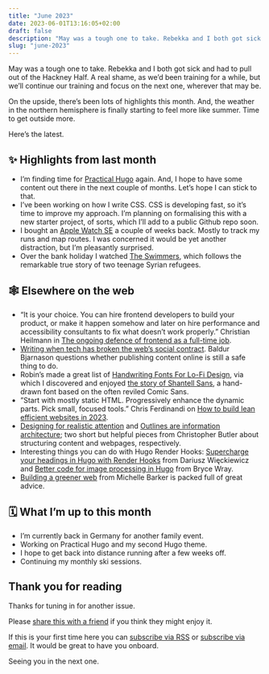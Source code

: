 ```yaml
---
title: "June 2023"
date: 2023-06-01T13:16:05+02:00
draft: false
description: "May was a tough one to take. Rebekka and I both got sick and had to pull out of the Hackney Half."
slug: "june-2023"
---
```



May was a tough one to take. Rebekka and I both got sick and had to pull out of the Hackney Half. A real shame, as we’d been training for a while, but we’ll continue our training and focus on the next one, wherever that may be.

On the upside, there’s been lots of highlights this month. And, the weather in the northern hemisphere is finally starting to feel more like summer. Time to get outside more.

Here’s the latest.

## ✨ Highlights from last month

- I’m finding time for [Practical Hugo](http://practicalhugo.com/) again. And, I hope to have some content out there in the next couple of months. Let’s hope I can stick to that.
- I’ve been working on how I write CSS. CSS is developing fast, so it’s time to improve my approach. I’m planning on formalising this with a new starter project, of sorts, which I’ll add to a public Github repo soon.
- I bought an [Apple Watch SE](https://www.apple.com/uk/apple-watch-se/) a couple of weeks back. Mostly to track my runs and map routes. I was concerned it would be yet another distraction, but I’m pleasantly surprised.
- Over the bank holiday I watched [The Swimmers](https://en.wikipedia.org/wiki/The_Swimmers_(2022_film)), which follows the remarkable true story of two teenage Syrian refugees.

## 🕸 Elsewhere on the web

- “It is your choice. You can hire frontend developers to build your product, or make it happen somehow and later on hire performance and accessibility consultants to fix what doesn’t work properly.” Christian Heilmann in [The ongoing defence of frontend as a full-time job](https://christianheilmann.com/2023/05/09/the-ongoing-defence-of-frontend-as-a-full-time-job/).
- [Writing when tech has broken the web’s social contract](https://www.baldurbjarnason.com/2023/tech-broke-the-webs-social-contract/). Baldur Bjarnason questions whether publishing content online is still a safe thing to do.
- Robin’s made a great list of [Handwriting Fonts For Lo-Fi Design](https://robinrendle.com/notes/the-best-handwriting-fonts-for-lo-fi-design/), via which I discovered and enjoyed [the story of Shantell Sans](https://shantellsans.com/process), a hand-drawn font based on the often reviled Comic Sans.
- ”Start with mostly static HTML. Progressively enhance the dynamic parts. Pick small, focused tools.” Chris Ferdinandi on [How to build lean efficient websites in 2023](https://gomakethings.com/how-to-build-lean-efficient-websites-in-2023/).
- [Designing for realistic attention](https://www.chrbutler.com/designing-for-realistic-attention) and [Outlines are information architecture](https://www.chrbutler.com/2023-03-24); two short but helpful pieces from Christopher Butler about structuring content and webpages, respectively.
- Interesting things you can do with Hugo Render Hooks: [Supercharge your headings in Hugo with Render Hooks](https://dariusz.wieckiewicz.org/en/supercharge-your-headings-in-hugo-with-render-hooks/) from Dariusz Więckiewicz and [Better code for image processing in Hugo](https://www.brycewray.com/posts/2023/05/better-code-image-processing-hugo-render-hook-edition/) from Bryce Wray.
- [Building a greener web](https://heypresents.com/talks/building-a-greener-web) from Michelle Barker is packed full of great advice.

## 🗓 What I’m up to this month

- I’m currently back in Germany for another family event.
- Working on Practical Hugo and my second Hugo theme.
- I hope to get back into distance running after a few weeks off.
- Continuing my monthly ski sessions.

## Thank you for reading

Thanks for tuning in for another issue.

Please [share this with a friend](https://harrycresswell.com/newsletter/june-2023) if you think they might enjoy it.

If this is your first time here you can [subscribe via RSS](https://harrycresswell.com/feeds/) or [subscribe via email](https://harrycresswell.us14.list-manage.com/subscribe/post?u=4e8fba8d0ab4a857159c0104e&id=d6ad2b65ca). It would be great to have you onboard.

Seeing you in the next one.
